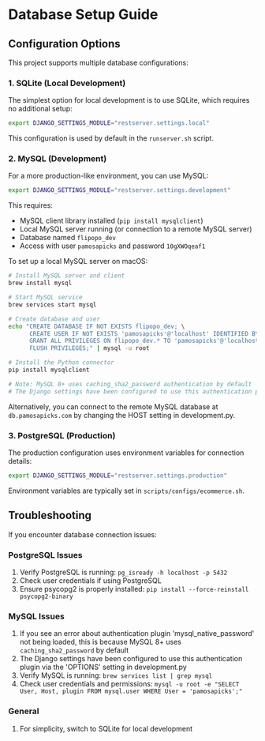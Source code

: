 # Database Setup Guide

## Configuration Options

This project supports multiple database configurations:

### 1. SQLite (Local Development)

The simplest option for local development is to use SQLite, which requires no additional setup:

```bash
export DJANGO_SETTINGS_MODULE="restserver.settings.local"
```

This configuration is used by default in the `runserver.sh` script.

### 2. MySQL (Development)

For a more production-like environment, you can use MySQL:

```bash
export DJANGO_SETTINGS_MODULE="restserver.settings.development"
```

This requires:
- MySQL client library installed (`pip install mysqlclient`)
- Local MySQL server running (or connection to a remote MySQL server)
- Database named `flipopo_dev`
- Access with user `pamosapicks` and password `10gXWOqeaf1`

To set up a local MySQL server on macOS:

```bash
# Install MySQL server and client
brew install mysql

# Start MySQL service
brew services start mysql

# Create database and user
echo "CREATE DATABASE IF NOT EXISTS flipopo_dev; \
      CREATE USER IF NOT EXISTS 'pamosapicks'@'localhost' IDENTIFIED BY '10gXWOqeaf1'; \
      GRANT ALL PRIVILEGES ON flipopo_dev.* TO 'pamosapicks'@'localhost'; \
      FLUSH PRIVILEGES;" | mysql -u root

# Install the Python connector
pip install mysqlclient

# Note: MySQL 8+ uses caching_sha2_password authentication by default
# The Django settings have been configured to use this authentication plugin
```

Alternatively, you can connect to the remote MySQL database at `db.pamosapicks.com` by changing the HOST setting in development.py.

### 3. PostgreSQL (Production)

The production configuration uses environment variables for connection details:

```bash
export DJANGO_SETTINGS_MODULE="restserver.settings.production"
```

Environment variables are typically set in `scripts/configs/ecommerce.sh`.

## Troubleshooting

If you encounter database connection issues:

### PostgreSQL Issues
1. Verify PostgreSQL is running: `pg_isready -h localhost -p 5432`
2. Check user credentials if using PostgreSQL
3. Ensure psycopg2 is properly installed: `pip install --force-reinstall psycopg2-binary`

### MySQL Issues
1. If you see an error about authentication plugin 'mysql_native_password' not being loaded, this is because MySQL 8+ uses `caching_sha2_password` by default
2. The Django settings have been configured to use this authentication plugin via the 'OPTIONS' setting in development.py
3. Verify MySQL is running: `brew services list | grep mysql`
4. Check user credentials and permissions: `mysql -u root -e "SELECT User, Host, plugin FROM mysql.user WHERE User = 'pamosapicks';"` 

### General
1. For simplicity, switch to SQLite for local development